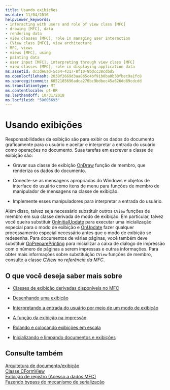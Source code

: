 ```yaml
---
title: Usando exibições
ms.date: 11/04/2016
helpviewer_keywords:
- interacting with users and role of view class [MFC]
- drawing [MFC], data
- rendering data
- view classes [MFC], role in managing user interaction
- CView class [MFC], view architecture
- MFC, views
- views [MFC], using
- painting data
- user input [MFC], interpreting through view class [MFC]
- view classes [MFC], role in displaying application data
ms.assetid: dc3de6ad-5c64-4317-8f10-8bdcc38cdbd5
ms.openlocfilehash: 2038f2669d3aa8b5c4bf91b0ba0b38fbec9a1fc8
ms.sourcegitcommit: 6052185696adca270bc9bdbec45a626dd89cdcdd
ms.translationtype: MT
ms.contentlocale: pt-BR
ms.lasthandoff: 10/31/2018
ms.locfileid: "50605693"
---
```

# <a name="using-views"></a>Usando exibições

Responsabilidades da exibição são para exibir os dados do documento graficamente para o usuário e aceitar e interpretar a entrada do usuário como operações no documento. Suas tarefas em escrever a classe de exibição são:

- Gravar sua classe de exibição [OnDraw](../mfc/reference/cview-class.md#ondraw) função de membro, que renderiza os dados do documento.

- Conecte-se as mensagens apropriadas do Windows e objetos de interface do usuário como itens de menu para funções de membro de manipulador de mensagens na classe de exibição.

- Implemente esses manipuladores para interpretar a entrada do usuário.

Além disso, talvez seja necessário substituir outros `CView` funções de membro em sua classe derivada de modo de exibição. Em particular, talvez você queira substituir [OnInitialUpdate](../mfc/reference/cview-class.md#oninitialupdate) para executar uma inicialização especial para o modo de exibição e [OnUpdate](../mfc/reference/cview-class.md#onupdate) fazer qualquer processamento especial necessário antes que o modo de exibição se redesenha. Para documentos de várias páginas, você também deve substituir [OnPreparePrinting](../mfc/reference/cview-class.md#onprepareprinting) para inicializar a caixa de diálogo de impressão com o número de páginas a serem impressas e outras informações. Para obter mais informações sobre substituição `CView` funções de membro, consulte a classe [CView](../mfc/reference/cview-class.md) no *referência da MFC*.

## <a name="what-do-you-want-to-know-more-about"></a>O que você deseja saber mais sobre

- [Classes de exibição derivadas disponíveis no MFC](../mfc/derived-view-classes-available-in-mfc.md)

- [Desenhando uma exibição](../mfc/drawing-in-a-view.md)

- [Interpretando a entrada do usuário por meio de um modo de exibição](../mfc/interpreting-user-input-through-a-view.md)

- [A função da exibição na impressão](../mfc/role-of-the-view-in-printing.md)

- [Rolando e colocando exibições em escala](../mfc/scrolling-and-scaling-views.md)

- [Inicializando e limpando documentos e exibições](../mfc/initializing-and-cleaning-up-documents-and-views.md)

## <a name="see-also"></a>Consulte também

[Arquitetura de documento/exibição](../mfc/document-view-architecture.md)<br/>
[Classe CFormView](../mfc/reference/cformview-class.md)<br/>
[Exibição de registro (Acesso a dados MFC)](../data/record-views-mfc-data-access.md)<br/>
[Fazendo bypass do mecanismo de serialização](../mfc/bypassing-the-serialization-mechanism.md)

